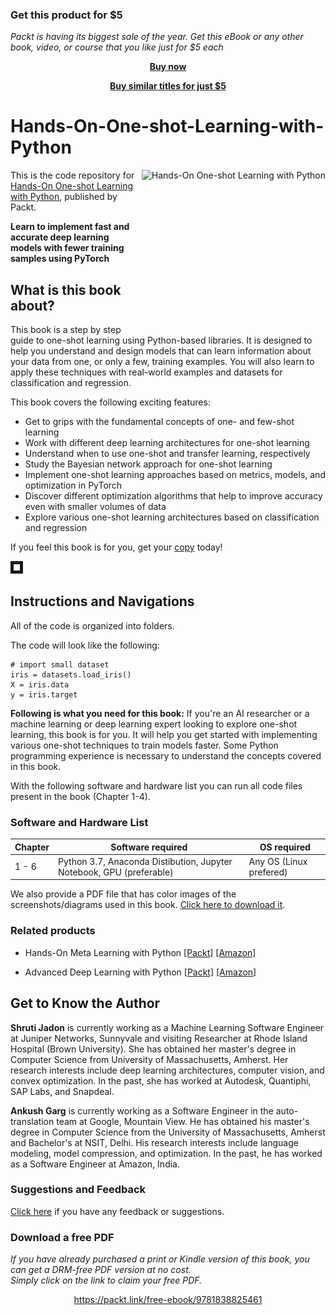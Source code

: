 
### Get this product for $5

<i>Packt is having its biggest sale of the year. Get this eBook or any other book, video, or course that you like just for $5 each</i>


<b><p align='center'>[Buy now](https://packt.link/9781838825461)</p></b>


<b><p align='center'>[Buy similar titles for just $5](https://subscription.packtpub.com/search)</p></b>


# Hands-On-One-shot-Learning-with-Python

<a href="https://www.packtpub.com/big-data-and-business-intelligence/hands-one-shot-learning-python?utm_source=github&utm_medium=repository&utm_campaign=9781838825461"><img src="https://static.packt-cdn.com/products/9781838825461/cover/smaller" alt="Hands-On One-shot Learning with Python" height="256px" align="right"></a>

This is the code repository for [Hands-On One-shot Learning with Python](https://www.packtpub.com/big-data-and-business-intelligence/hands-one-shot-learning-python?utm_source=github&utm_medium=repository&utm_campaign=9781838825461), published by Packt.

**Learn to implement fast and accurate deep learning models with fewer training samples using PyTorch**

## What is this book about?
This book is a step by step guide to one-shot learning using Python-based libraries. It is designed to help you understand and design models that can learn information about your data from one, or only a few, training examples. You will also learn to apply these techniques with real-world examples and datasets for classification and regression.

This book covers the following exciting features: 
* Get to grips with the fundamental concepts of one- and few-shot learning
* Work with different deep learning architectures for one-shot learning
* Understand when to use one-shot and transfer learning, respectively
* Study the Bayesian network approach for one-shot learning
* Implement one-shot learning approaches based on metrics, models, and optimization in PyTorch
* Discover different optimization algorithms that help to improve accuracy even with smaller volumes of data
* Explore various one-shot learning architectures based on classification and regression

If you feel this book is for you, get your [copy](https://www.amazon.com/dp/1838825460) today!

<a href="https://www.packtpub.com/?utm_source=github&utm_medium=banner&utm_campaign=GitHubBanner"><img src="https://raw.githubusercontent.com/PacktPublishing/GitHub/master/GitHub.png" alt="https://www.packtpub.com/" border="5" /></a>

## Instructions and Navigations
All of the code is organized into folders.

The code will look like the following:
```
# import small dataset
iris = datasets.load_iris()
X = iris.data
y = iris.target

```

**Following is what you need for this book:**
If you're an AI researcher or a machine learning or deep learning expert looking to explore one-shot learning, this book is for you. It will help you get started with implementing various one-shot techniques to train models faster. Some Python programming experience is necessary to understand the concepts covered in this book.

With the following software and hardware list you can run all code files present in the book (Chapter 1-4).

### Software and Hardware List

| Chapter  | Software required                                                                    | OS required                        |
| -------- | -------------------------------------------------------------------------------------| -----------------------------------|
| 1 - 6    |   Python 3.7, Anaconda Distibution, Jupyter Notebook, GPU (preferable)               | Any OS (Linux prefered)            |

We also provide a PDF file that has color images of the screenshots/diagrams used in this book. [Click here to download it](https://static.packt-cdn.com/downloads/9781838825461_ColorImages.pdf).


### Related products <Other books you may enjoy>
* Hands-On Meta Learning with Python [[Packt]](https://www.packtpub.com/in/big-data-and-business-intelligence/hands-meta-learning-python?utm_source=github&utm_medium=repository&utm_campaign=9781789534207) [[Amazon]](https://www.amazon.com/Hands-Meta-Learning-Python-TensorFlow-ebook/dp/B07KJJHYKF)

* Advanced Deep Learning with Python [[Packt]](https://www.packtpub.com/in/data/advanced-deep-learning-with-python?utm_source=github&utm_medium=repository&utm_campaign=9781789956177) [[Amazon]](https://www.amazon.com/Advanced-Deep-Learning-Python-next-generation/dp/178995617X)

## Get to Know the Author
**Shruti Jadon**
is currently working as a Machine Learning Software Engineer at Juniper Networks, Sunnyvale and visiting Researcher at Rhode Island Hospital (Brown University). She has obtained her master's degree in Computer Science from University of Massachusetts, Amherst. Her research interests include deep learning architectures, computer vision, and convex optimization. In the past, she has worked at Autodesk, Quantiphi, SAP Labs, and Snapdeal.

**Ankush Garg** 
is currently working as a Software Engineer in the auto-translation team at Google, Mountain View. He has obtained his master's degree in Computer Science from the University of Massachusetts, Amherst and Bachelor's at NSIT, Delhi. His research interests include language modeling, model compression, and optimization. In the past, he has worked as a Software Engineer at Amazon, India.

### Suggestions and Feedback
[Click here](https://docs.google.com/forms/d/e/1FAIpQLSdy7dATC6QmEL81FIUuymZ0Wy9vH1jHkvpY57OiMeKGqib_Ow/viewform) if you have any feedback or suggestions.
### Download a free PDF

 <i>If you have already purchased a print or Kindle version of this book, you can get a DRM-free PDF version at no cost.<br>Simply click on the link to claim your free PDF.</i>
<p align="center"> <a href="https://packt.link/free-ebook/9781838825461">https://packt.link/free-ebook/9781838825461 </a> </p>
